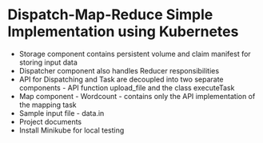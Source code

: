 # Dispatch-Map-Reduce Simple Implementation using Kubernetes
* Storage component contains persistent volume and claim manifest for storing input data
* Dispatcher component also handles Reducer responsibilities
* API for Dispatching and Task are decoupled into two separate components - API function upload_file and the class executeTask
* Map component - Wordcount - contains only the API implementation of the mapping task
* Sample input file - data.in
* Project documents
* Install Minikube for local testing